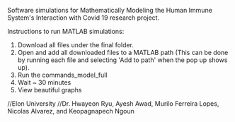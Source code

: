 Software simulations for Mathematically Modeling the Human Immune System's Interaction with Covid 19 research project. 

Instructions to run MATLAB simulations:
1. Download all files under the final folder.
2. Open and add all downloaded files to a MATLAB path (This can be done by running each file and selecting 'Add to path' when the pop up shows up).
3. Run the commands_model_full
4. Wait ~ 30 minutes
5. View beautiful graphs

//Elon University
//Dr. Hwayeon Ryu, Ayesh Awad, Murilo Ferreira Lopes, Nicolas Alvarez, and Keopagnapech Ngoun
